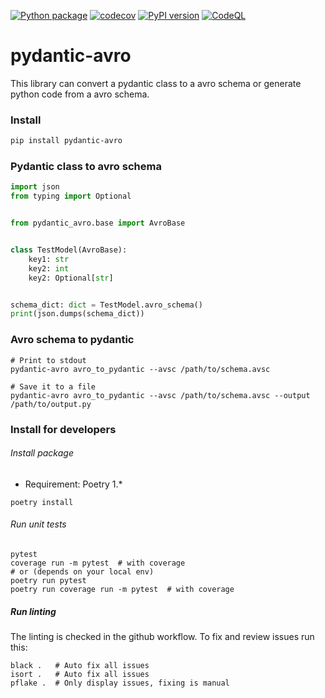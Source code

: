 [![Python package](https://github.com/godatadriven/pydantic-avro/actions/workflows/python-package.yml/badge.svg)](https://github.com/godatadriven/pydantic-avro/actions/workflows/python-package.yml)
[![codecov](https://codecov.io/gh/godatadriven/pydantic-avro/branch/main/graph/badge.svg?token=5L08GOERAW)](https://codecov.io/gh/godatadriven/pydantic-avro)
[![PyPI version](https://badge.fury.io/py/pydantic-avro.svg)](https://badge.fury.io/py/pydantic-avro)
[![CodeQL](https://github.com/godatadriven/pydantic-avro/actions/workflows/codeql-analysis.yml/badge.svg)](https://github.com/godatadriven/pydantic-avro/actions/workflows/codeql-analysis.yml)

# pydantic-avro

This library can convert a pydantic class to a avro schema or generate python code from a avro schema.

### Install

```bash
pip install pydantic-avro
```

### Pydantic class to avro schema

```python title="example.py"
import json
from typing import Optional


from pydantic_avro.base import AvroBase


class TestModel(AvroBase):
    key1: str
    key2: int
    key2: Optional[str]


schema_dict: dict = TestModel.avro_schema()
print(json.dumps(schema_dict))

```

### Avro schema to pydantic

```shell
# Print to stdout
pydantic-avro avro_to_pydantic --avsc /path/to/schema.avsc

# Save it to a file
pydantic-avro avro_to_pydantic --avsc /path/to/schema.avsc --output /path/to/output.py
```


### Install for developers

###### Install package

- Requirement: Poetry 1.*

```shell
poetry install
```

###### Run unit tests
```shell
pytest
coverage run -m pytest  # with coverage
# or (depends on your local env) 
poetry run pytest
poetry run coverage run -m pytest  # with coverage
```

##### Run linting

The linting is checked in the github workflow. To fix and review issues run this:
```shell
black .   # Auto fix all issues
isort .   # Auto fix all issues
pflake .  # Only display issues, fixing is manual
```
